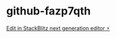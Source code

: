 # github-fazp7qth

[Edit in StackBlitz next generation editor ⚡️](https://stackblitz.com/~/github.com/hyamane0210/github-fazp7qth)
